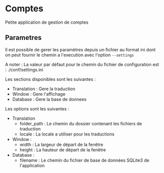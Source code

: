 # Comptes
Petite application de gestion de comptes

## Parametres

Il est possible de gerer les paramètres depuis un fichier au format ini dont on peut fournir le chemin a l'execution avec l'option `--settings`

A noter : La valeur par défaut pour le chemin du fichier de configuration est : ./conf/settings.ini

Les sections disponibles sont les suivantes :

- Translation : Gere la traduction
- Window : Gere l'affichage
- Database : Gere la base de donnees

Les options sont les suivantes :

- Translation
  - folder_path : Le chemin du dossier contenant les fichiers de traduction
  - locale : La locale a utiliser pour les traductions
- Window :
  - width : La largeur de départ de la fenêtre
  - height : La hauteur de départ de la fenêtre
- Database :
  - filename : Le chemin du fichier de base de données SQLite3 de l'application